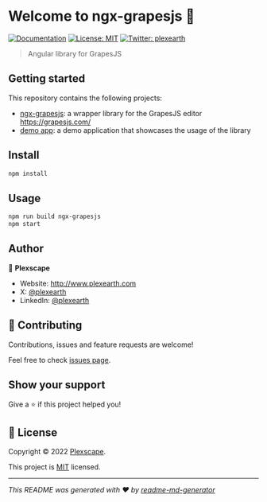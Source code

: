 # Welcome to ngx-grapesjs 👋
[![Documentation](https://img.shields.io/badge/documentation-yes-brightgreen.svg)](https://github.com/Developer-Plexscape/ngx-grapesjs/blob/master/projects/ngx-grapesjs/README.md)
[![License: MIT](https://img.shields.io/badge/License-MIT-yellow.svg)](https://github.com/Developer-Plexscape/ngx-grapesjs/blob/master/LICENSE)
[![Twitter: plexearth](https://img.shields.io/twitter/follow/plexearth.svg?style=social)](https://twitter.com/plexearth)

> Angular library for GrapesJS

## Getting started

This repository contains the following projects:

* [ngx-grapesjs](https://github.com/Developer-Plexscape/ngx-grapesjs/tree/master/projects/ngx-grapesjs): a wrapper library for the GrapesJS editor https://grapesjs.com/
* [demo app](https://github.com/Developer-Plexscape/ngx-grapesjs/tree/master/projects/demo-editor): a demo application that showcases the usage of the library

## Install

```sh
npm install
```

## Usage

```sh
npm run build ngx-grapesjs
npm start
```

## Author

👤 **Plexscape**

* Website: http://www.plexearth.com
* X: [@plexearth](https://x.com/plexearth)
* LinkedIn: [@plexearth](https://linkedin.com/company/plexearth)

## 🤝 Contributing

Contributions, issues and feature requests are welcome!

Feel free to check [issues page](https://github.com/Developer-Plexscape/ngx-grapesjs/issues).

## Show your support

Give a ⭐️ if this project helped you!


## 📝 License

Copyright © 2022 [Plexscape](https://github.com/Developer-Plexscape).

This project is [MIT](https://github.com/Developer-Plexscape/ngx-grapesjs/blob/master/LICENSE) licensed.

***
_This README was generated with ❤️ by [readme-md-generator](https://github.com/kefranabg/readme-md-generator)_
